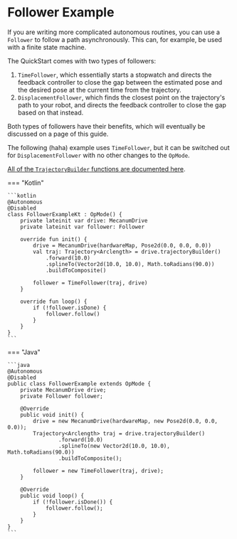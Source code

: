 # Follower Example

If you are writing more complicated autonomous routines, 
you can use a `Follower` to follow a path asynchronously.
This can, for example, be used with a finite state machine.

The QuickStart comes with two types of followers:
1. `TimeFollower`, which essentially starts a stopwatch and directs the feedback controller to close
    the gap between the estimated pose and the desired pose at the current time from the trajectory.
2. `DisplacementFollower`, which finds the closest point on the trajectory's path to your robot,
    and directs the feedback controller to close the gap based on that instead.

Both types of followers have their benefits, 
which will eventually be discussed on a page of this guide.

The following (haha) example uses `TimeFollower`, 
but it can be switched out for `DisplacementFollower` with no other changes to the `OpMode`.

[All of the `TrajectoryBuilder` functions are documented here](http://rr.zharel.me/core/com.acmerobotics.roadrunner.trajectories/-trajectory-builder/index.html).

=== "Kotlin"

    ```kotlin 
    @Autonomous
    @Disabled
    class FollowerExampleKt : OpMode() {
        private lateinit var drive: MecanumDrive
        private lateinit var follower: Follower

        override fun init() {
            drive = MecanumDrive(hardwareMap, Pose2d(0.0, 0.0, 0.0))
            val traj: Trajectory<Arclength> = drive.trajectoryBuilder()
                .forward(10.0)
                .splineTo(Vector2d(10.0, 10.0), Math.toRadians(90.0))
                .buildToComposite()

            follower = TimeFollower(traj, drive)
        }

        override fun loop() {
            if (!follower.isDone) {
                follower.follow()
            }
        }
    }
    ```

=== "Java"

    ```java
    @Autonomous
    @Disabled
    public class FollowerExample extends OpMode {
        private MecanumDrive drive;
        private Follower follower;

        @Override
        public void init() {
            drive = new MecanumDrive(hardwareMap, new Pose2d(0.0, 0.0, 0.0));
            Trajectory<Arclength> traj = drive.trajectoryBuilder()
                    .forward(10.0)
                    .splineTo(new Vector2d(10.0, 10.0), Math.toRadians(90.0))
                    .buildToComposite();

            follower = new TimeFollower(traj, drive);
        }

        @Override
        public void loop() {
            if (!follower.isDone()) {
                follower.follow();
            }
        }
    }
    ```


